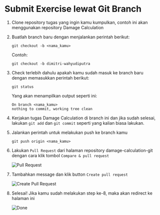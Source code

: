 # Submit Exercise lewat Git Branch

1. Clone repository tugas yang ingin kamu kumpulkan, contoh ini akan menggunakan repository Damage Calculation

2. Buatlah branch baru dengan menjalankan perintah berikut:
   ```
   git checkout -b <nama_kamu>
   ```
   Contoh:
   ```
   git checkout -b dimitri-wahyudiputra
   ```
3. Check terlebih dahulu apakah kamu sudah masuk ke branch baru dengan memasukkan perintah berikut:
   ```
   git status
   ```
   Yang akan menampilkan output seperti ini:
   ```
   On branch <nama_kamu>
   nothing to commit, working tree clean
   ```
4. Kerjakan tugas Damage Calculation di branch ini dan jika sudah selesai, lakukan `git add` dan `git commit` seperti yang kalian biasa lakukan.

5. Jalankan perintah untuk melakukan push ke branch kamu
   ```
   git push origin <nama_kamu>
   ```

6. Lakukan `Pull Request` dari halaman repository damage-calculation-git dengan cara klik tombol `Compare & pull request`

   ![Pull Request](https://lh4.googleusercontent.com/PwhWPoPc3CLJ5YQmhrFKcgARSv5Ssup50QSvlzkRU1XtWS_j4ItqvCpEUgwrr4dvEiEWMTCCUslluMu5mU58=w3360-h1760-rw "Pull Request")

6. Tambahkan message dan klik button `Create pull request`

   ![Create Pull Request](https://lh4.googleusercontent.com/UkzoIvZlKk6lWn4LCnJ9Jz2jboDWZ7QnrBJ0ihPEt-qg19-8jXht7dIciPFID91nLcZFh6ehGWqbzlEe1N2a=w3360-h1760-rw "Create Pull Request")

7. Selesai! Jika kamu sudah melakukan step ke-8, maka akan redirect ke halaman ini

   ![Done](https://lh4.googleusercontent.com/UkWMAeq-K5Wmmpz1In1Oj4ywKmBh-7qkIllcro54-nOfuE2CbKEKjC21u6HEyJSAJHxHz6ezixl86q3JeLA4=w3360-h1760-rw "Done")
